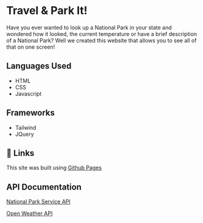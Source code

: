 # Travel & Park It!

Have you ever wanted to look up a National Park in your state and wondered how it looked, the current temperature or have a brief description of a National Park? Well we created this website that allows you to see all of that on one screen!

## Languages Used

- HTML
- CSS
- Javascript

## Frameworks

- Tailwind
- JQuery

## 🔗 Links

This site was built using [Github Pages](https://bganser15.github.io/national-parks-weather/)

## API Documentation

[National Park Service API](https://www.nps.gov/subjects/developer/api-documentation.htm)

[Open Weather API](https://openweathermap.org/current)
